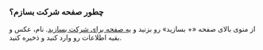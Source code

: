 
### چطور صفحه شرکت بسازم؟ ###
از منوی بالای صفحه «+ بسازید» رو بزنید و [یه صفحه برای شرکت بسازید](https://atbox.io/company/new). نام، عکس و بقیه اطلاعات رو وارد کنید و ذخیره کنید.
